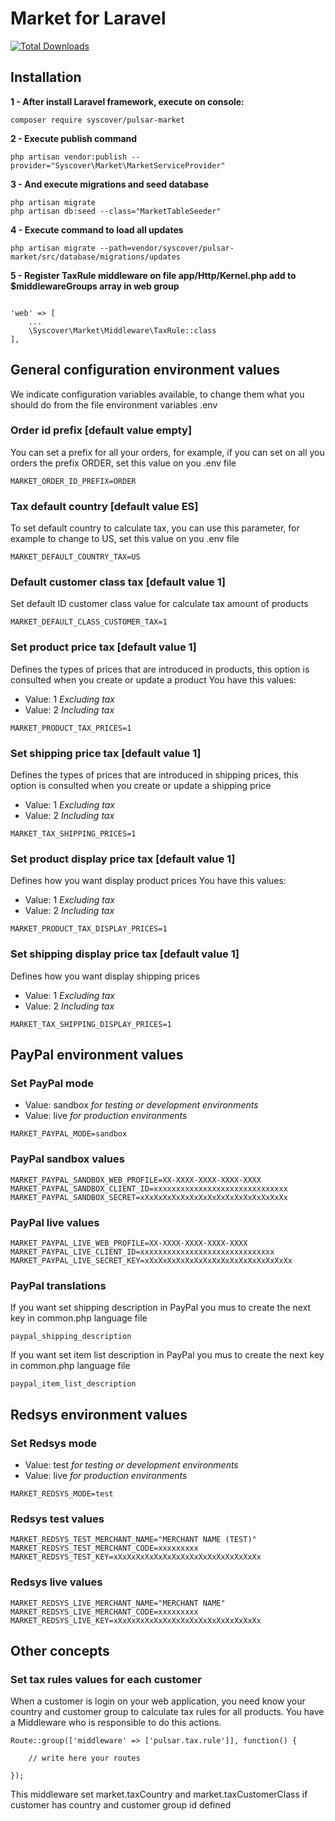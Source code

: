 # Market for Laravel

[![Total Downloads](https://poser.pugx.org/syscover/market/downloads)](https://packagist.org/packages/syscover/market)

## Installation

**1 - After install Laravel framework, execute on console:**
```
composer require syscover/pulsar-market
```

**2 - Execute publish command**
```
php artisan vendor:publish --provider="Syscover\Market\MarketServiceProvider"
```

**3 - And execute migrations and seed database**
```
php artisan migrate
php artisan db:seed --class="MarketTableSeeder"
```

**4 - Execute command to load all updates**
```
php artisan migrate --path=vendor/syscover/pulsar-market/src/database/migrations/updates
```

**5 - Register TaxRule middleware on file app/Http/Kernel.php add to $middlewareGroups array in web group**
```

'web' => [
    ...
    \Syscover\Market\Middleware\TaxRule::class
],
```


## General configuration environment values
We indicate configuration variables available, to change them what you should do from the file environment variables .env

### Order id prefix [default value empty]
You can set a prefix for all your orders, for example, if you can set on all you orders the prefix ORDER, set this value on you .env file
```
MARKET_ORDER_ID_PREFIX=ORDER
```

### Tax default country [default value ES]
To set default country to calculate tax, you can use this parameter, for example to change to US, set this value on you .env file

```
MARKET_DEFAULT_COUNTRY_TAX=US
```

### Default customer class tax [default value 1]
Set default ID customer class value for calculate tax amount of products

```
MARKET_DEFAULT_CLASS_CUSTOMER_TAX=1
```

### Set product price tax [default value 1]
Defines the types of prices that are introduced in products, this option is consulted when you create or update a product
You have this values:
* Value: 1 *Excluding tax*
* Value: 2 *Including tax*

```
MARKET_PRODUCT_TAX_PRICES=1
```

### Set shipping price tax [default value 1]
Defines the types of prices that are introduced in shipping prices, this option is consulted when you create or update a shipping price
* Value: 1 *Excluding tax*
* Value: 2 *Including tax*

```
MARKET_TAX_SHIPPING_PRICES=1
```

### Set product display price tax [default value 1]
Defines how you want display product prices
You have this values:
* Value: 1 *Excluding tax*
* Value: 2 *Including tax*

```
MARKET_PRODUCT_TAX_DISPLAY_PRICES=1
```

### Set shipping display price tax [default value 1]
Defines how you want display shipping prices
* Value: 1 *Excluding tax*
* Value: 2 *Including tax*

```
MARKET_TAX_SHIPPING_DISPLAY_PRICES=1
```

## PayPal environment values

### Set PayPal mode
* Value: sandbox *for testing or development environments* 
* Value: live *for production environments* 
```
MARKET_PAYPAL_MODE=sandbox
```

### PayPal sandbox values
```
MARKET_PAYPAL_SANDBOX_WEB_PROFILE=XX-XXXX-XXXX-XXXX-XXXX
MARKET_PAYPAL_SANDBOX_CLIENT_ID=xxxxxxxxxxxxxxxxxxxxxxxxxxxxxx
MARKET_PAYPAL_SANDBOX_SECRET=xXxXxXxXxXxXxXxXxXxXxXxXxXxXxXxXx
```

### PayPal live values
```
MARKET_PAYPAL_LIVE_WEB_PROFILE=XX-XXXX-XXXX-XXXX-XXXX
MARKET_PAYPAL_LIVE_CLIENT_ID=xxxxxxxxxxxxxxxxxxxxxxxxxxxxxx
MARKET_PAYPAL_LIVE_SECRET_KEY=xXxXxXxXxXxXxXxXxXxXxXxXxXxXxXxXx
```

### PayPal translations
If you want set shipping description in PayPal you mus to create the next key in common.php language file
```
paypal_shipping_description
```

If you want set item list description in PayPal you mus to create the next key in common.php language file
```
paypal_item_list_description
```

## Redsys environment values

### Set Redsys mode
* Value: test *for testing or development environments* 
* Value: live *for production environments* 
```
MARKET_REDSYS_MODE=test
```

### Redsys test values
```
MARKET_REDSYS_TEST_MERCHANT_NAME="MERCHANT NAME (TEST)"
MARKET_REDSYS_TEST_MERCHANT_CODE=xxxxxxxxx
MARKET_REDSYS_TEST_KEY=xXxXxXxXxXxXxXxXxXxXxXxXxXxXxXxXx
```

### Redsys live values
```
MARKET_REDSYS_LIVE_MERCHANT_NAME="MERCHANT NAME"
MARKET_REDSYS_LIVE_MERCHANT_CODE=xxxxxxxxx
MARKET_REDSYS_LIVE_KEY=xXxXxXxXxXxXxXxXxXxXxXxXxXxXxXxXx
```

## Other concepts 

### Set tax rules values for each customer
When a customer is login on your web application, you need know your country and customer group to calculate tax rules for all products.
You have a Middleware who is responsible to do this actions.

```
Route::group(['middleware' => ['pulsar.tax.rule']], function() {

    // write here your routes

});

```

This middleware set market.taxCountry and market.taxCustomerClass if customer has country and customer group id defined
